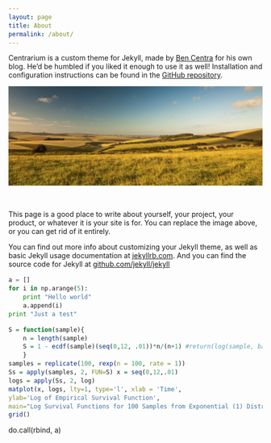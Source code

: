 ```yaml
---
layout: page
title: About
permalink: /about/
---
```


Centrarium is a custom theme for Jekyll, made by [Ben Centra](http://bencentra.com) for his own blog. He’d be humbled if you liked it enough to use it as well! Installation and configuration instructions can be found in the [GitHub repository](https://github.com/bencentra/centrarium).

![test](/uploads/wide-field.jpg)

&nbsp;

This page is a good place to write about yourself, your project, your product, or whatever it is your site is for. You can replace the image above, or you can get rid of it entirely.

You can find out more info about customizing your Jekyll theme, as well as basic Jekyll usage documentation at [jekyllrb.com](http://jekyllrb.com/). And you can find the source code for Jekyll at [github.com/jekyll/jekyll](https://github.com/jekyll/jekyll)

```python
a = []
for i in np.arange(5):
    print "Hello world"
    a.append(i)
print "Just a test"
```


```R
S = function(sample){
    n = length(sample)
    S = 1 - ecdf(sample)(seq(0,12, .01))*n/(n+1) #return(log(sample, base = exp(1))) return(S)
    }
samples = replicate(100, rexp(n = 100, rate = 1))
Ss = apply(samples, 2, FUN=S) x = seq(0,12,.01)
logs = apply(Ss, 2, log)
matplot(x, logs, lty=1, type='l', xlab = 'Time',
ylab='Log of Empirical Survival Function',
main="Log Survival Functions for 100 Samples from Exponential (1) Distribution", cex.main=.85)
grid()
```

do.call(rbind, a)
```